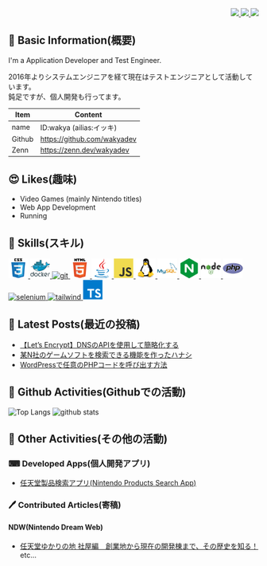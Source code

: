 <div align="right">
  <a href="https://github.com/wakyadev">
    <img height="20" src="https://komarev.com/ghpvc/?username=wakyadev" />
  </a>
  <a href="https://github.com/wakyadev">
    <img height="20" src="https://img.shields.io/github/followers/wakyadev?label=follow&logo=github&style=flat" />
  </a>
  <a href="https://zenn.dev/wakyadev">
    <img height="20" src="https://badgen.org/img/zenn/wakyadev/articles?style=plastic" />
  </a>
</div>

## 🙂 Basic Information(概要)
I'm a Application Developer and Test Engineer.

2016年よりシステムエンジニアを経て現在はテストエンジニアとして活動しています。<br>
鈍足ですが、個人開発も行ってます。

|Item|Content|
|---|---|
|name|ID:wakya (ailias:イッキ)|
|Github|https://github.com/wakyadev|
|Zenn|https://zenn.dev/wakyadev|

## 😍 Likes(趣味)
- Video Games (mainly Nintendo titles)
- Web App Development
- Running

## 🌱 Skills(スキル)
<div align="left"> 
    <a href="https://www.w3schools.com/css/" target="_blank" rel="noreferrer">
        <img src="https://raw.githubusercontent.com/devicons/devicon/master/icons/css3/css3-original-wordmark.svg" alt="css3" width="40" height="40"/>
    </a>
    <a href="https://www.docker.com/" target="_blank" rel="noreferrer">
        <img src="https://raw.githubusercontent.com/devicons/devicon/master/icons/docker/docker-original-wordmark.svg" alt="docker" width="40" height="40"/>
    </a>
    <a href="https://git-scm.com/" target="_blank" rel="noreferrer">
        <img src="https://www.vectorlogo.zone/logos/git-scm/git-scm-icon.svg" alt="git" width="40" height="40"/>
    </a> 
    <a href="https://www.w3.org/html/" target="_blank" rel="noreferrer">
        <img src="https://raw.githubusercontent.com/devicons/devicon/master/icons/html5/html5-original-wordmark.svg" alt="html5" width="40" height="40"/>
    </a>
    <a href="https://www.java.com" target="_blank" rel="noreferrer">
        <img src="https://raw.githubusercontent.com/devicons/devicon/master/icons/java/java-original.svg" alt="java" width="40" height="40"/>
    </a>
    <a href="https://developer.mozilla.org/en-US/docs/Web/JavaScript" target="_blank" rel="noreferrer">
        <img src="https://raw.githubusercontent.com/devicons/devicon/master/icons/javascript/javascript-original.svg" alt="javascript" width="40" height="40"/>
    </a> 
    <a href="https://www.linux.org/" target="_blank" rel="noreferrer">
        <img src="https://raw.githubusercontent.com/devicons/devicon/master/icons/linux/linux-original.svg" alt="linux" width="40" height="40"/>
    </a>
    <a href="https://www.mysql.com/" target="_blank" rel="noreferrer">
        <img src="https://raw.githubusercontent.com/devicons/devicon/master/icons/mysql/mysql-original-wordmark.svg" alt="mysql" width="40" height="40"/>
    </a>
    <a href="https://www.nginx.com" target="_blank" rel="noreferrer">
        <img src="https://raw.githubusercontent.com/devicons/devicon/master/icons/nginx/nginx-original.svg" alt="nginx" width="40" height="40"/> 
    </a>
    <a href="https://nodejs.org" target="_blank" rel="noreferrer">
        <img src="https://raw.githubusercontent.com/devicons/devicon/master/icons/nodejs/nodejs-original-wordmark.svg" alt="nodejs" width="40" height="40"/>
    </a>
    <a href="https://www.php.net" target="_blank" rel="noreferrer">
        <img src="https://raw.githubusercontent.com/devicons/devicon/master/icons/php/php-original.svg" alt="php" width="40" height="40"/>
    </a>
    <a href="https://www.selenium.dev" target="_blank" rel="noreferrer">
        <img src="https://raw.githubusercontent.com/detain/svg-logos/780f25886640cef088af994181646db2f6b1a3f8/svg/selenium-logo.svg" alt="selenium" width="40" height="40"/>
    </a>
    <a href="https://tailwindcss.com/" target="_blank" rel="noreferrer">
        <img src="https://www.vectorlogo.zone/logos/tailwindcss/tailwindcss-icon.svg" alt="tailwind" width="40" height="40"/>
    </a>
    <a href="https://www.typescriptlang.org/" target="_blank" rel="noreferrer">
        <img src="https://raw.githubusercontent.com/devicons/devicon/master/icons/typescript/typescript-original.svg" alt="typescript" width="40" height="40"/>
    </a>
</div>

## 📃 Latest Posts(最近の投稿)
<!-- BLOG-POST-LIST:START -->
- [【Let’s Encrypt】DNSのAPIを使用して簡略化する](https://zenn.dev/wakyadev/articles/bb529c5c0e04a3)
- [某N社のゲームソフトを検索できる機能を作ったハナシ](https://zenn.dev/wakyadev/articles/78d7277e1196ef)
- [WordPressで任意のPHPコードを呼び出す方法](https://zenn.dev/wakyadev/articles/206019c5d287d4)
<!-- BLOG-POST-LIST:END -->

## 🐙 Github Activities(Githubでの活動)
<div align="left"> 
  <img alt="Top Langs" height="170px" src="https://github-readme-stats.vercel.app/api?username=wakyadev&theme=light&layout=compact" />
  <img alt="github stats" height="170px" src="https://github-readme-stats.vercel.app/api/top-langs/?username=wakyadev&theme=light&layout=compact" />
</div>

## 🏃 Other Activities(その他の活動)
### ⌨ Developed Apps(個人開発アプリ)
- [任天堂製品検索アプリ(Nintendo Products Search App)](https://search-nintendo.wakyadev.com)
### 🖊️ Contributed Articles(寄稿)
#### NDW(Nintendo Dream Web)
- [任天堂ゆかりの地 社屋編　創業地から現在の開発棟まで、その歴史を知る！](https://www.ndw.jp/nintendo-kikaku-241117-01)
etc...

